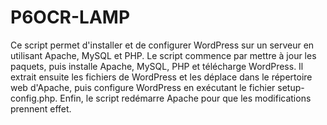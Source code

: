 # P6OCR-LAMP

Ce script permet d'installer et de configurer WordPress sur un serveur en utilisant Apache, MySQL et PHP. Le script commence par mettre à jour les paquets, puis installe Apache, MySQL, PHP et télécharge WordPress. Il extrait ensuite les fichiers de WordPress et les déplace dans le répertoire web d'Apache, puis configure WordPress en exécutant le fichier setup-config.php. Enfin, le script redémarre Apache pour que les modifications prennent effet.

